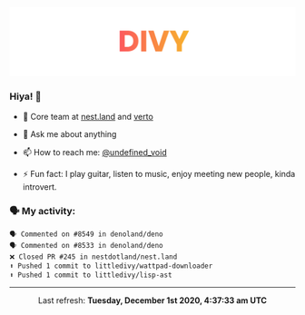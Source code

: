 
![](https://github.com/divy-work/divy-work/raw/master/assets/divy.png)

### Hiya! 👋

- 🔭 Core team at [nest.land](https://github.com/nestdotland/nest.land) and [verto](https://github.com/useverto/verto)

- 💬 Ask me about anything

- 📫 How to reach me: [@undefined_void](https://instagram.com/divy.exe)

- ⚡ Fun fact: I play guitar, listen to music, enjoy meeting new people, kinda introvert.

### 🗣 My activity:

```
🗣 Commented on #8549 in denoland/deno
🗣 Commented on #8533 in denoland/deno
❌ Closed PR #245 in nestdotland/nest.land
⬆️ Pushed 1 commit to littledivy/wattpad-downloader
⬆️ Pushed 1 commit to littledivy/lisp-ast
```

------------
<p align="center">Last refresh: <b>Tuesday, December 1st 2020, 4:37:33 am UTC</b></p>
